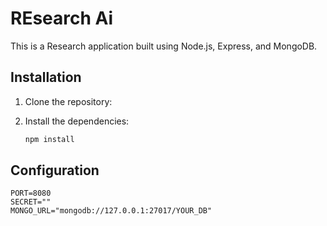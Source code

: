 # REsearch Ai

This is a Research application built using Node.js, Express, and MongoDB.

## Installation

1. Clone the repository:

2. Install the dependencies:

    ```bash
    npm install
    ```

## Configuration

```env
PORT=8080
SECRET=""
MONGO_URL="mongodb://127.0.0.1:27017/YOUR_DB"

